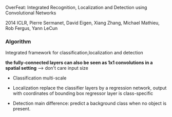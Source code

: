 OverFeat: Integrated Recognition, Localization and Detection using Convolutional Networks

2014 ICLR, Pierre Sermanet, David Eigen, Xiang Zhang, Michael Mathieu, Rob Fergus, Yann LeCun

### Algorithm

Integrated framework for classification,localization and detection

**the fully-connected layers can also be seen as 1x1 convolutions in a spatial setting**
--> don't care input size

* Classification
  multi-scale

* Localization
  replace the classifier layers by a regression network, output with coordinates of bounding box
  regressor layer is class-specific

* Detection
   main difference: predict a background class when no object is present.